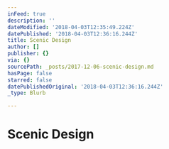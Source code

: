 ```yaml
---
inFeed: true
description: ''
dateModified: '2018-04-03T12:35:49.224Z'
datePublished: '2018-04-03T12:36:16.244Z'
title: Scenic Design
author: []
publisher: {}
via: {}
sourcePath: _posts/2017-12-06-scenic-design.md
hasPage: false
starred: false
datePublishedOriginal: '2018-04-03T12:36:16.244Z'
_type: Blurb

---
```

# Scenic Design